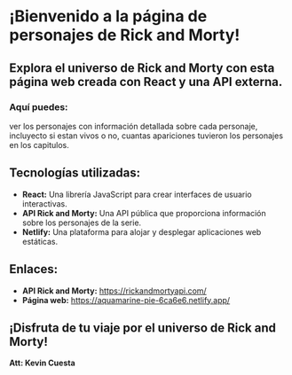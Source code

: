 # ¡Bienvenido a la página de personajes de Rick and Morty!

## Explora el universo de Rick and Morty con esta página web creada con React y una API externa.

### Aquí puedes:

ver los personajes con información detallada sobre cada personaje, incluyecto si estan vivos o no, cuantas apariciones tuvieron los
personajes en los capitulos.

## Tecnologías utilizadas:

* **React:** Una librería JavaScript para crear interfaces de usuario interactivas.
* **API Rick and Morty:** Una API pública que proporciona información sobre los personajes de la serie.
* **Netlify:** Una plataforma para alojar y desplegar aplicaciones web estáticas.

## Enlaces:

* **API Rick and Morty:** https://rickandmortyapi.com/
* **Página web:** https://aquamarine-pie-6ca6e6.netlify.app/

## ¡Disfruta de tu viaje por el universo de Rick and Morty!

**Att: Kevin Cuesta**
